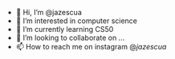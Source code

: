 - 👋 Hi, I’m @jazescua
- 👀 I’m interested in computer science
- 🌱 I’m currently learning CS50
- 💞️ I’m looking to collaborate on ...
- 📫 How to reach me on instagram @_jazescua_

<!---
jazescua/jazescua is a ✨ special ✨ repository because its `README.md` (this file) appears on your GitHub profile.

--->

